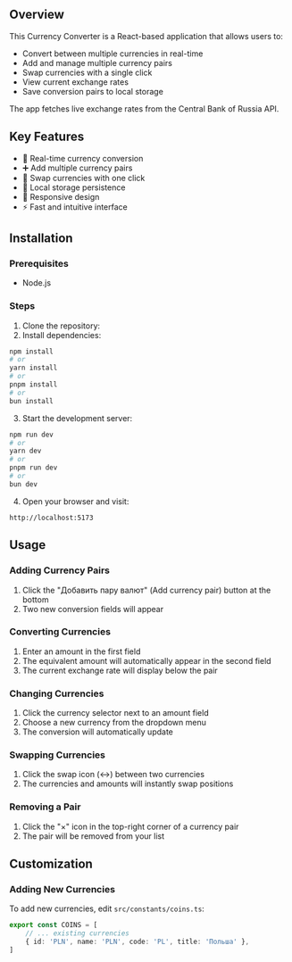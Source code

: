 ## Overview

This Currency Converter is a React-based application that allows users to:

- Convert between multiple currencies in real-time
- Add and manage multiple currency pairs
- Swap currencies with a single click
- View current exchange rates
- Save conversion pairs to local storage

The app fetches live exchange rates from the Central Bank of Russia API.

## Key Features

- 💱 Real-time currency conversion
- ➕ Add multiple currency pairs
- 🔄 Swap currencies with one click
- 💾 Local storage persistence
- 📱 Responsive design
- ⚡ Fast and intuitive interface

## Installation

### Prerequisites

- Node.js

### Steps

1. Clone the repository:
2. Install dependencies:

```bash
npm install
# or
yarn install
# or
pnpm install
# or
bun install
```

3. Start the development server:

```bash
npm run dev
# or
yarn dev
# or
pnpm run dev
# or
bun dev
```

4. Open your browser and visit:

```
http://localhost:5173
```

## Usage

### Adding Currency Pairs

1. Click the "Добавить пару валют" (Add currency pair) button at the bottom
2. Two new conversion fields will appear

### Converting Currencies

1. Enter an amount in the first field
2. The equivalent amount will automatically appear in the second field
3. The current exchange rate will display below the pair

### Changing Currencies

1. Click the currency selector next to an amount field
2. Choose a new currency from the dropdown menu
3. The conversion will automatically update

### Swapping Currencies

1. Click the swap icon (↔️) between two currencies
2. The currencies and amounts will instantly swap positions

### Removing a Pair

1. Click the "×" icon in the top-right corner of a currency pair
2. The pair will be removed from your list

## Customization

### Adding New Currencies

To add new currencies, edit `src/constants/coins.ts`:

```ts
export const COINS = [
	// ... existing currencies
	{ id: 'PLN', name: 'PLN', code: 'PL', title: 'Польша' },
]
```
